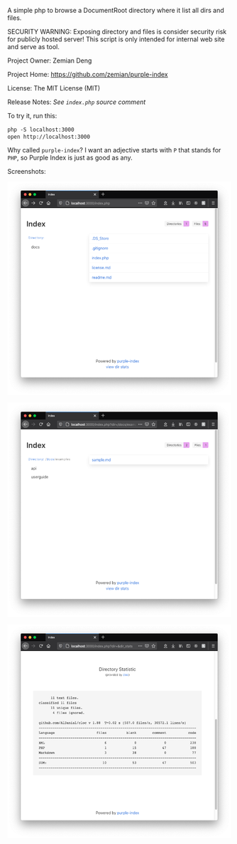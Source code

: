 A simple php to browse a DocumentRoot directory where it list all dirs and files.

SECURITY WARNING:
Exposing directory and files is consider security risk for publicly hosted server! This 
script is only intended for internal web site and serve as tool. 

Project Owner: Zemian Deng

Project Home: https://github.com/zemian/purple-index

License: The MIT License (MIT)

Release Notes: _See `index.php` source comment_

To try it, run this:

	php -S localhost:3000
	open http://localhost:3000

Why called `purple-index`? I want an adjective starts with `P` that stands for `PHP`, so Purple Index is 
just as good as any.

Screenshots:

![Screenshot #1](docs/screenshot.png)

![Screenshot #2](docs/screenshot2.png)

![Screenshot #3](docs/screenshot3.png)
